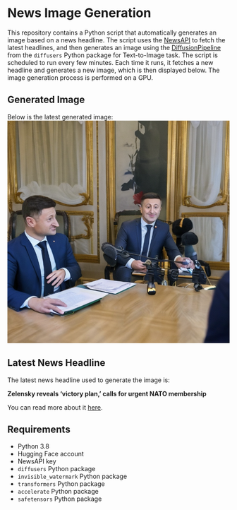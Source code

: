 # News Image Generation
This repository contains a Python script that automatically generates an image based on a news headline. The script uses the [NewsAPI](https://newsapi.org/) to fetch the latest headlines, and then generates an image using the [DiffusionPipeline](https://github.com/huggingface/diffusers) from the `diffusers` Python package for Text-to-Image task.
The script is scheduled to run every few minutes. Each time it runs, it fetches a new headline and generates a new image, which is then displayed below. The image generation process is performed on a GPU.

## Generated Image
Below is the latest generated image:
![Generated Image](image.png)

## Latest News Headline
The latest news headline used to generate the image is:

**Zelensky reveals ‘victory plan,’ calls for urgent NATO membership**

You can read more about it [here](https://news.google.com/rss/articles/CBMilAFBVV95cUxPUzZ4ZWdscHJNbjI0Y2ZkT19BQ3RrRkpPbWFfc3VWeTh2MUIyN0FVN25USVF1Tl9CekM1NHY2M3djT3lwMXQtSk9ZMzZVR3NWcDRjSEs1QjVuTEk0djZNSGJXOEdROGNiVEFZU2xkSThXakM4XzU4d1VwWnRhaWpUWXVmbVVPS2taZUdxcFNBUEZHcnk0?oc=5).

## Requirements
- Python 3.8
- Hugging Face account
- NewsAPI key
- `diffusers` Python package
- `invisible_watermark` Python package
- `transformers` Python package
- `accelerate` Python package
- `safetensors` Python package
